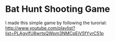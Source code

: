 Bat Hunt Shooting Game
============

I made this simple game by following the turorial: http://www.youtube.com/playlist?list=PLAgylfU8wrtsQWpm3NMCpEjV5fYyrC51p
